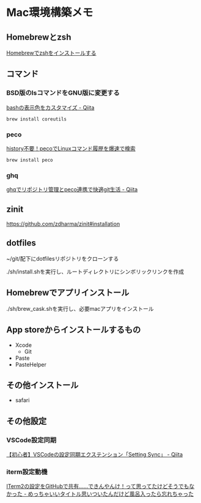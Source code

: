 # Mac環境構築メモ

## Homebrewとzsh

[Homebrewでzshをインストールする](https://smashawk.com/post-six)

## コマンド

### BSD版のlsコマンドをGNU版に変更する

[bashの表示色をカスタマイズ - Qiita](https://qiita.com/soramugi/items/a726bd64330e08daa9e5)

`brew install coreutils`

### peco

[history不要！pecoでLinuxコマンド履歴を爆速で検索](https://suwaru.tokyo/history%E4%B8%8D%E8%A6%81%EF%BC%81peco%E3%81%A7linux%E3%82%B3%E3%83%9E%E3%83%B3%E3%83%89%E5%B1%A5%E6%AD%B4%E3%82%92%E7%88%86%E9%80%9F%E3%81%A7%E6%A4%9C%E7%B4%A2/)

`brew install peco`

### ghq

[ghqでリポジトリ管理とpeco連携で快適git生活 - Qiita](https://qiita.com/strsk/items/9151cef7e68f0746820d)

## zinit

https://github.com/zdharma/zinit#installation


## dotfiles

~/git/配下にdotfilesリポジトリをクローンする

./sh/install.shを実行し、ルートディレクトリにシンボリックリンクを作成

## Homebrewでアプリインストール

./sh/brew_cask.shを実行し、必要macアプリをインストール

## App storeからインストールするもの

- Xcode
  - Git
- Paste
- PasteHelper

## その他インストール

- safari

## その他設定

### VSCode設定同期

[【初心者】VSCodeの設定同期エクステンション「Setting Sync」 - Qiita](https://qiita.com/tomokei5634/items/22128efe306ce9bc5682)

### iterm設定動機

[ITerm2の設定をGitHubで共有……できんやんけ！って思ってたけどそうでもなかった - めっちゃいいタイトル思いついたんだけど風呂入ったら忘れちゃった](https://ry-2718.hatenablog.com/entry/2019/04/02/021006)
